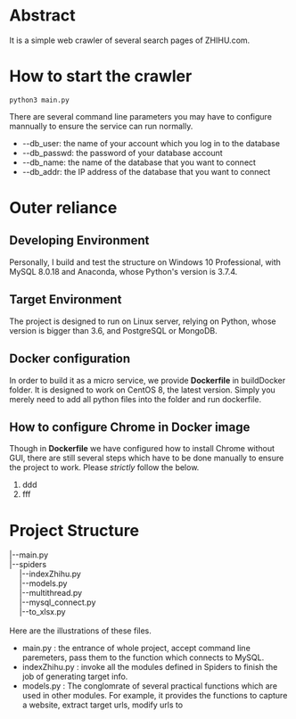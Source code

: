 # Abstract
It is a simple web crawler of several search pages of ZHIHU.com.

# How to start the crawler
```shell
python3 main.py 
```
There are several command line parameters you may have to configure mannually to ensure the service can run normally. <br>
* --db_user: the name of your account which you log in to the database
* --db_passwd: the password of your database account
* --db_name: the name of the database that you want to connect
* --db_addr: the IP address of the database that you want to connect

# Outer reliance
## Developing Environment
Personally, I build and test the structure on Windows 10 Professional, with MySQL 8.0.18 and Anaconda, whose Python's version is 3.7.4.
## Target Environment
The project is designed to run on Linux server, relying on Python, whose version is bigger than 3.6, and PostgreSQL or MongoDB.
## Docker configuration
 In order to build it as a micro service, we provide **Dockerfile** in buildDocker folder. It is designed to work on CentOS 8, the latest version. Simply you merely need to add all python files into the folder and run dockerfile.
## How to configure Chrome in Docker image
Though in **Dockerfile** we have configured how to install Chrome without GUI, there are still several steps which have to be done manually to ensure the project to work. Please *strictly* follow the below.
1. ddd
2. fff


# Project Structure
|--main.py <br>
|--spiders<br>
&emsp;  |--indexZhihu.py<br>
&emsp;  |--models.py<br>
&emsp;  |--multithread.py<br>
&emsp;  |--mysql_connect.py<br>
&emsp;  |--to_xlsx.py<br>
<br>
Here are the illustrations of these files.
* main.py : the entrance of whole project, accept command line paremeters, pass them to the function which connects to MySQL.
* indexZhihu.py : invoke all the modules defined in Spiders to finish the job of generating target info.
* models.py : The conglomrate of several practical functions which are used in other modules. For example, it provides the functions to capture a website, extract target urls, modify urls to 